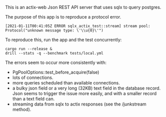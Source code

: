 This is an actix-web Json REST API server that uses sqlx to query postgres.

The purpose of this app is to reproduce a protocol error.

    [2021-01-11T00:41:05Z ERROR sqlx_actix_test::stream] stream pool: Protocol("unknown message type: \'\\u{0}\'")

To reproduce this, run the app and the test concurrently:

    cargo run --release &
    drill --stats -q --benchmark tests/local.yml

The errors seem to occur more consistently with:

* PgPoolOptions::test_before_acquire(false)
* lots of connections.
* more queries scheduled than available connections.
* a bulky json field or a very long (32KB) text field in the database
  record.  Json seems to trigger the issue more easily, and with a
  smaller record than a text field can.
* streaming data from sqlx to actix responses (see the /junkstream
  method).
  
